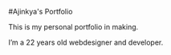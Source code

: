 #Ajinkya's Portfolio

This is my personal portfolio in making. 
 
I’m a 22 years old webdesigner and developer.
